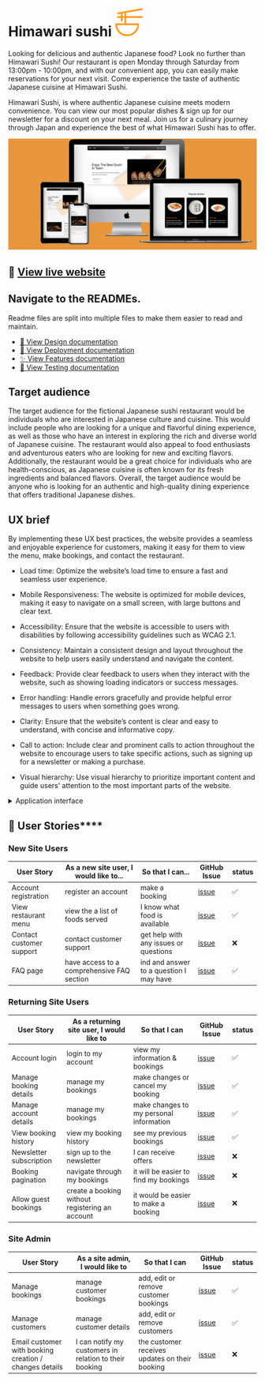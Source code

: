 # Himawari sushi ![screenshot](../docs/design/logo.svg)

Looking for delicious and authentic Japanese food? Look no further than Himawari Sushi! Our restaurant is open Monday
through Saturday from 13:00pm - 10:00pm, and with our convenient app, you can easily make reservations for your next
visit.
Come experience the taste of authentic Japanese cuisine at Himawari Sushi.

Himawari Sushi, is where authentic Japanese cuisine meets modern convenience. You can view our most popular dishes &
sign up for our newsletter for a discount on your next meal. Join us for a culinary journey through Japan and experience
the best of what Himawari Sushi has to offer.

![screenshot](../docs/design/mockup.png)

## 🗾 [View live website](https://himawari-sushi.herokuapp.com/)

## Navigate to the **READMEs**.

Readme files are split into multiple files to make them easier to read and maintain.

- [🎨 View Design documentation](./DESIGN.md#ux--ui-)
- [🚀 View Deployment documentation](./DEPLOYMENT.md#deployment-)
- [✨ View Features documentation](./FEATURES.md#features-)
- [🧪 View Testing documentation](./TESTING.md#testing-)

## Target audience

The target audience for the fictional Japanese sushi restaurant would be individuals who are interested in Japanese
culture and cuisine. This would include people who are looking for a unique and flavorful dining experience, as well as
those who have an interest in exploring the rich and diverse world of Japanese cuisine. The restaurant would also appeal
to food enthusiasts and adventurous eaters who are looking for new and exciting flavors. Additionally, the restaurant
would be a great choice for individuals who are health-conscious, as Japanese cuisine is often known for its fresh
ingredients and balanced flavors. Overall, the target audience would be anyone who is looking for an authentic and
high-quality dining experience that offers traditional Japanese dishes.

## UX brief

By implementing these UX best practices, the website provides a seamless and enjoyable experience for customers, making
it easy for them to view the menu, make bookings, and contact the restaurant.

- Load time: Optimize the website’s load time to ensure a fast and seamless user experience.


- Mobile Responsiveness: The website is optimized for mobile devices, making it easy to navigate on a small screen,
  with large buttons and clear text.


- Accessibility: Ensure that the website is accessible to users with disabilities by following accessibility guidelines
  such as WCAG 2.1.


- Consistency: Maintain a consistent design and layout throughout the website to help users easily understand and
  navigate the content.


- Feedback: Provide clear feedback to users when they interact with the website, such as showing loading indicators or
  success messages.


- Error handling: Handle errors gracefully and provide helpful error messages to users when something goes wrong.


- Clarity: Ensure that the website’s content is clear and easy to understand, with concise and informative copy.


- Call to action: Include clear and prominent calls to action throughout the website to encourage users to take specific
  actions, such as signing up for a newsletter or making a purchase.


- Visual hierarchy: Use visual hierarchy to prioritize important content and guide users’ attention to the most
  important parts of the website.

<details>
<summary>Application interface</summary>

- About Us Page: The website includes an About Us page, providing information about the restaurant and its team members.
  The About Us page is linked to from the navigation menu, and includes members of the restaurant’s team, as well as a
  brief history.


- Clear Navigation: The website features a clear and intuitive navigation menu that is prominently displayed, allowing
  customers to easily find the information they need. The menu is easy to navigate, with clear categories and
  descriptions of each dish.


- High-Quality Images: High-quality images of the dishes and the restaurant are used throughout the website to give
  customers a sense of what to expect. For example, images of the sushi rolls and other dishes are displayed on the
  menu page, and images of the restaurant’s interior and exterior are displayed on the homepage.


- Online Booking: An easy-to-use online booking system is available on the website, allowing customers to reserve a
  table at the restaurant. The booking form is prominently displayed on the homepage, with clear instructions and
  an easy-to-use interface.


- Contact Information: The website clearly displays the restaurant’s contact information, including the address,
  phone number, and email address. The contact information is displayed in the footer of every page on the website,
  making it easy for customers to get in touch with the restaurant.


- FAQ Page: A Frequently Asked Questions (FAQ) page is available on the website, helping customers find answers to
  common questions about the restaurant. The FAQ page is linked to from the navigation menu, and includes a search bar
  to help customers find the information they need quickly.


- Menu Page: The menu page is well-designed, making it easy for customers to browse the restaurant’s offerings. The
  menu is divided into sections, such as appetizers, sushi rolls, and desserts. Each dish includes a clear description
  and a high-quality image. Additionally, the menu page includes filters to help customers find dishes
  that meet their dietary preferences, such as vegetarian or gluten-free options.


- Newsletter Subscription: The website includes a newsletter subscription form, allowing customers to sign up for
  the restaurant’s newsletter. The newsletter subscription form is prominently displayed on the homepage, with clear
  instructions and an easy-to-use interface.


- Social Media Integration: The website includes links to the restaurant’s social media accounts, allowing customers
  to follow the restaurant on Facebook, Twitter, and Instagram. The social media links are prominently displayed on
  the homepage, making it easy for customers to find them.

</details>

## 📜 User Stories****

### New Site Users

| User Story               | As a new site user, I would like to...     | So that I can...                        | GitHub Issue                                                                                                                     | status |
|--------------------------|--------------------------------------------|-----------------------------------------|----------------------------------------------------------------------------------------------------------------------------------|--------|
| Account registration     | register an account                        | make a booking                          | [issue](https://github.com/users/ciaran-io/projects/2?pane=issue&itemId=25317687)                                                | ✅      |
| View restaurant menu     | view the a list of foods served            | I know what food is available           | [issue](https://github.com/users/ciaran-io/projects/2?pane=issue&itemId=25144110)                                                | ✅      |
| Contact customer support | contact customer support                   | get help with any issues or questions   | [issue](https://github.com/users/ciaran-io/projects/2?pane=issue&itemId=25317462)                                                | ❌      |
| FAQ page                 | have access to a comprehensive FAQ section | ind and answer to a question I may have | [issue](https://github.com/users/ciaran-io/projects/2/views/1?filterQuery=assignee%3A%22ciaran-io%22&pane=issue&itemId=26379445) | ✅      |

### Returning Site Users

| User Story              | As a returning site user, I would like to       | So that I can                           | GitHub Issue                                                                                                                     | status |
|-------------------------|-------------------------------------------------|-----------------------------------------|----------------------------------------------------------------------------------------------------------------------------------|--------|
| Account login           | login to my account                             | view my information & bookings          | [issue](https://github.com/users/ciaran-io/projects/2/views/1?filterQuery=assignee%3A%22ciaran-io%22&pane=issue&itemId=26214886) | ✅      |
| Manage booking details  | manage my bookings                              | make changes or cancel my booking       | [issue](https://github.com/users/ciaran-io/projects/2/views/1?filterQuery=assignee%3A%22ciaran-io%22&pane=issue&itemId=25317770) | ✅      |
| Manage account details  | manage my bookings                              | make changes to my personal information | [issue](https://github.com/users/ciaran-io/projects/2?pane=issue&itemId=25317809)                                                | ✅      |
| View booking history    | view my booking history                         | see my previous bookings                | [issue](https://github.com/users/ciaran-io/projects/2?pane=issue&itemId=27354815)                                                | ✅      |
| Newsletter subscription | sign up to the newsletter                       | I can receive offers                    | [issue](https://github.com/users/ciaran-io/projects/2?pane=issue&itemId=25317838)                                                | ❌      |
| Booking pagination      | navigate through my bookings                    | it will be easier to find my bookings   | [issue](https://github.com/users/ciaran-io/projects/2?pane=issue&itemId=26379450)                                                | ❌      |
| Allow guest bookings    | create a booking without registering an account | it would be easier to make a booking    | [issue](https://github.com/users/ciaran-io/projects/2?pane=issue&itemId=26379610)                                                | ❌      |                                                                                                                    

### Site Admin

| User Story                                             | As a site admin, I would like to                       | So that I can                                  | GitHub Issue                                                                      | status |
|--------------------------------------------------------|--------------------------------------------------------|------------------------------------------------|-----------------------------------------------------------------------------------|--------|
| Manage bookings                                        | manage customer bookings                               | add, edit or remove customer bookings          | [issue](https://github.com/users/ciaran-io/projects/2?pane=issue&itemId=25317858) | ✅      |
| Manage customers                                       | manage customer details                                | add, edit or remove customers                  | [issue](https://github.com/users/ciaran-io/projects/2?pane=issue&itemId=25317890) | ✅      |
| Email customer with booking creation / changes details | I can notify my customers in relation to their booking | the customer receives updates on their booking | [issue](https://github.com/users/ciaran-io/projects/2?pane=issue&itemId=26379452) | ❌      |
